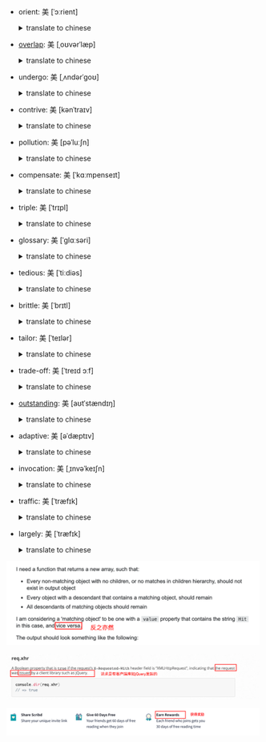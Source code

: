 * orient: 美 [ˈɔːrient]
  <details>
    <summary>translate to chinese</summary>

    v.朝向；确定方位；使适应  
    [oriented](http://youdao.com/w/oriented/#keyfrom=dict2.top): v.使朝向，使面对；
    ![](https://raw.githubusercontent.com/wangkaiwd/drawing-bed/master/20200618234921.png)
  </details>

* [overlap](http://youdao.com/w/eng/overlap/#keyfrom=dict2.index): 美 [ˌoʊvərˈlæp]
  <details>
    <summary>translate to chinese</summary>

    v. 与...重叠  
    n. 重叠的部分
  </details>
 
* undergo: 美 [ˌʌndərˈɡoʊ] 
  <details>
    <summary>translate to chinese</summary>

    vt. 经历；忍受
    ![](https://raw.githubusercontent.com/wangkaiwd/drawing-bed/master/20200625185649.png)
  </details>

* contrive: 美 [kənˈtraɪv]
  <details>
    <summary>translate to chinese</summary>

    vt. 设计；发明；图谋  
    vi. 谋划；设法做到  
    contrived: 美 [kənˈtraɪvd]  
    adj. **人为的**；做作的；不自然的；  
    ![](https://raw.githubusercontent.com/wangkaiwd/drawing-bed/master/20200627220951.png)
    ![](https://raw.githubusercontent.com/wangkaiwd/drawing-bed/master/20200726170333.png)
  </details>

* pollution: 美 [pəˈluːʃn]
  <details>
    <summary>translate to chinese</summary>

    n. 污染；污染物；  
    ![](https://raw.githubusercontent.com/wangkaiwd/drawing-bed/master/20200627221254.png)
  </details>

* compensate: 美 [ˈkɑːmpenseɪt]
  <details>
    <summary>translate to chinese</summary>

    vt/vi. 弥补；赔偿；抵消
    ![](https://raw.githubusercontent.com/wangkaiwd/drawing-bed/master/20200705182344.png)
  </details>

* triple: 美 [ˈtrɪpl]
  <details>
    <summary>translate to chinese</summary>

    adj. 三倍的；三方的   
    n. 三倍数；三个一组  
    outlet: n. 出口  
    ![](https://raw.githubusercontent.com/wangkaiwd/drawing-bed/master/20200707234518.png)
  </details>

* glossary: 美 [ˈɡlɑːsəri]
  <details>
    <summary>translate to chinese</summary>

    n. 术语（特殊用于）表；词汇表；专业词典  
    term: 术语
    ![](https://raw.githubusercontent.com/wangkaiwd/drawing-bed/master/20200711160358.png)
  </details>

* tedious: 美 [ˈtiːdiəs]
  <details>
    <summary>translate to chinese</summary>

    adj.沉闷的；冗长乏味的  
  </details>

* brittle: 美 [ˈbrɪtl]
  <details>
    <summary>translate to chinese</summary>

    adj. 易碎的，**脆弱的**；易生气的  
    both of: 俩者都  
    ![](https://raw.githubusercontent.com/wangkaiwd/drawing-bed/master/20200719182753.png)
  </details>

* tailor: 美 [ˈteɪlər]
  <details>
    <summary>translate to chinese</summary>

    n. 裁缝  
    v. **专门制作，订做**；调整；迎合  
    independence: 美 [ˌɪndɪˈpendəns] n. 独立性；自主  
    ![](https://raw.githubusercontent.com/wangkaiwd/drawing-bed/master/20200719184325.png)
  </details>

* trade-off: 美 [ˈtreɪd ɔːf]
  <details>
    <summary>translate to chinese</summary>

    n. 交换，交易；权衡；协定  
    ![](https://raw.githubusercontent.com/wangkaiwd/drawing-bed/master/20200719184910.png)
  </details>

* [outstanding](http://youdao.com/w/outstanding/#keyfrom=dict2.top): 美 [aʊtˈstændɪŋ]
  <details>
    <summary>translate to chinese</summary>

    adj. **杰出的**；显著的
    ![](https://raw.githubusercontent.com/wangkaiwd/drawing-bed/master/20200720100834.png)
  </details>

* adaptive: 美 [əˈdæptɪv]
  <details>
    <summary>translate to chinese</summary>

    adj. **自适应**；适应的；适合的；
    ![](https://raw.githubusercontent.com/wangkaiwd/drawing-bed/master/20200728111327.png)
  </details>

* invocation: 美 [ˌɪnvəˈkeɪʃn] 
  <details>
    <summary>translate to chinese</summary>

    n. **调用**；祈求  
    one-off: 美 [ˌwʌn ˈɔːf] adj. 一次性的; n. 一次性事物
    ![](https://raw.githubusercontent.com/wangkaiwd/drawing-bed/master/20200726153309.png)
  </details>

* traffic: 美 [ˈtræfɪk]
  <details>
    <summary>translate to chinese</summary>

    n. 交通；运输；贸易  
    vi. 交易，买卖  
    ![](https://raw.githubusercontent.com/wangkaiwd/drawing-bed/master/20200704144452.png)
  </details>

* largely: 美 [ˈtræfɪk]
  <details>
    <summary>translate to chinese</summary>

    adv. 很大程度上
    ![](https://raw.githubusercontent.com/wangkaiwd/drawing-bed/master/20200624002223.png)
  </details>


![](https://raw.githubusercontent.com/wangkaiwd/drawing-bed/master/20200705233415.png)

![](https://raw.githubusercontent.com/wangkaiwd/drawing-bed/master/20200803233141.png)

![](https://raw.githubusercontent.com/wangkaiwd/drawing-bed/master/20200804010207.png)


